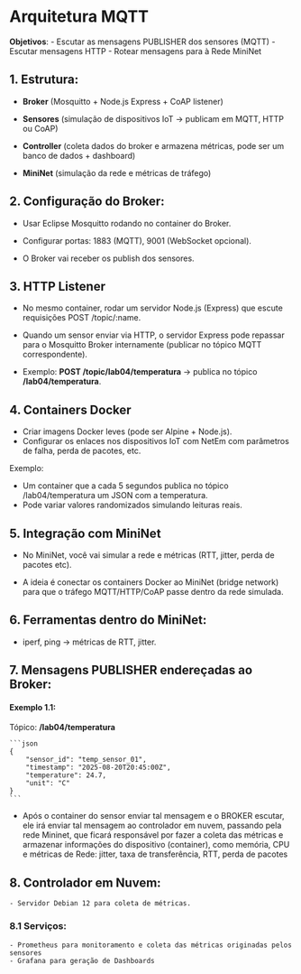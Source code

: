 # Arquitetura MQTT

**Objetivos**:
    - Escutar as mensagens PUBLISHER dos sensores (MQTT)
    - Escutar mensagens HTTP
    - Rotear mensagens para à Rede MiniNet

## 1. Estrutura:

- **Broker** (Mosquitto + Node.js Express + CoAP listener)

- **Sensores** (simulação de dispositivos IoT → publicam em MQTT, HTTP ou CoAP)

- **Controller** (coleta dados do broker e armazena métricas, pode ser um banco de dados + dashboard)

- **MiniNet** (simulação da rede e métricas de tráfego)

## 2. Configuração do Broker:

- Usar Eclipse Mosquitto rodando no container do Broker.

- Configurar portas: 1883 (MQTT), 9001 (WebSocket opcional).

- O Broker vai receber os publish dos sensores.

## 3. HTTP Listener

- No mesmo container, rodar um servidor Node.js (Express) que escute requisições POST /topic/:name.

- Quando um sensor enviar via HTTP, o servidor Express pode repassar para o Mosquitto Broker internamente (publicar no tópico MQTT correspondente).

- Exemplo: **POST /topic/lab04/temperatura** → publica no tópico **/lab04/temperatura**.

## 4. Containers Docker

- Criar imagens Docker leves (pode ser Alpine + Node.js).
- Configurar os enlaces nos dispositivos IoT com NetEm com parâmetros de falha, perda de pacotes, etc.

Exemplo:

- Um container que a cada 5 segundos publica no tópico /lab04/temperatura um JSON com a temperatura.
- Pode variar valores randomizados simulando leituras reais.

## 5. Integração com MiniNet

- No MiniNet, você vai simular a rede e métricas (RTT, jitter, perda de pacotes etc).

- A ideia é conectar os containers Docker ao MiniNet (bridge network) para que o tráfego MQTT/HTTP/CoAP passe dentro da rede simulada.

## 6. Ferramentas dentro do MiniNet:

- iperf, ping → métricas de RTT, jitter.

## 7. Mensagens PUBLISHER endereçadas ao Broker:

#### Exemplo 1.1:

Tópico: **/lab04/temperatura**

    ```json
    {
        "sensor_id": "temp_sensor_01",
        "timestamp": "2025-08-20T20:45:00Z",
        "temperature": 24.7,
        "unit": "C"
    }
    ```

- Após o container do sensor enviar tal mensagem e o BROKER escutar, ele irá enviar tal mensagem ao controlador em nuvem, passando pela rede Mininet, que ficará responsável por fazer a coleta das métricas e armazenar informações do dispositivo (container), como memória, CPU e métricas de Rede: jitter, taxa de transferência, RTT, perda de pacotes

## 8. Controlador em Nuvem:
    - Servidor Debian 12 para coleta de métricas.

### 8.1 Serviços:
    - Prometheus para monitoramento e coleta das métricas originadas pelos sensores
    - Grafana para geração de Dashboards